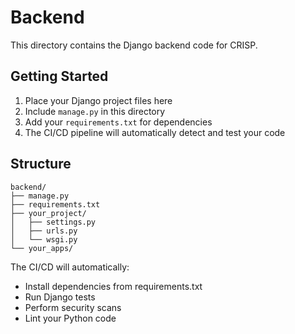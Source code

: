 # Backend

This directory contains the Django backend code for CRISP.

## Getting Started

1. Place your Django project files here
2. Include `manage.py` in this directory
3. Add your `requirements.txt` for dependencies
4. The CI/CD pipeline will automatically detect and test your code

## Structure
```
backend/
├── manage.py
├── requirements.txt
├── your_project/
│   ├── settings.py
│   ├── urls.py
│   └── wsgi.py
└── your_apps/
```

The CI/CD will automatically:
- Install dependencies from requirements.txt
- Run Django tests
- Perform security scans
- Lint your Python code
